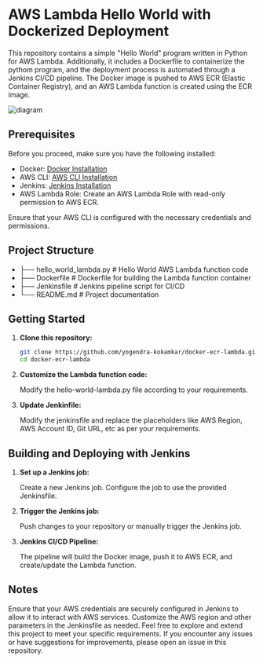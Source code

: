 # AWS Lambda Hello World with Dockerized Deployment

This repository contains a simple "Hello World" program written in Python for AWS Lambda. Additionally, it includes a Dockerfile to containerize the pythom program, and the deployment process is automated through a Jenkins CI/CD pipeline. The Docker image is pushed to AWS ECR (Elastic Container Registry), and an AWS Lambda function is created using the ECR image.

![diagram](https://github.com/yogendra-kokamkar/docker-ecr-lambda-jenkins/assets/55878086/db7bd831-5643-41d2-a728-770fc55c9aec)


## Prerequisites

Before you proceed, make sure you have the following installed:

- Docker: [Docker Installation](https://docs.docker.com/get-docker/)
- AWS CLI: [AWS CLI Installation](https://docs.aws.amazon.com/cli/latest/userguide/install-cliv2.html)
- Jenkins: [Jenkins Installation](https://www.jenkins.io/doc/book/installing/)
- AWS Lambda Role: Create an AWS Lambda Role with read-only permission to AWS ECR.

Ensure that your AWS CLI is configured with the necessary credentials and permissions.

## Project Structure

- ├── hello_world_lambda.py # Hello World AWS Lambda function code
- ├── Dockerfile # Dockerfile for building the Lambda function container
- ├── Jenkinsfile # Jenkins pipeline script for CI/CD
- └── README.md # Project documentation

## Getting Started

1. **Clone this repository:**

   ```bash
   git clone https://github.com/yogendra-kokamkar/docker-ecr-lambda.git
   cd docker-ecr-lambda

2. **Customize the Lambda function code:**

    Modify the hello-world-lambda.py file according to your requirements.

3. **Update Jenkinfile:**

    Modify the jenkinsfile and replace the placeholders like AWS Region, AWS Account ID, Git URL, etc as per your requirements.

## Building and Deploying with Jenkins
1. **Set up a Jenkins job:**

    Create a new Jenkins job.
    Configure the job to use the provided Jenkinsfile.

2. **Trigger the Jenkins job:**

    Push changes to your repository or manually trigger the Jenkins job.

3. **Jenkins CI/CD Pipeline:**  

    The pipeline will build the Docker image, push it to AWS ECR, and create/update the Lambda function.

## Notes
Ensure that your AWS credentials are securely configured in Jenkins to allow it to interact with AWS services.
Customize the AWS region and other parameters in the Jenkinsfile as needed.
Feel free to explore and extend this project to meet your specific requirements. If you encounter any issues or have suggestions for improvements, please open an issue in this repository.
